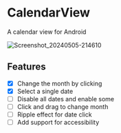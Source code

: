 # CalendarView
A calendar view for Android

![Screenshot_20240505-214610](https://github.com/Fillipe143/CalendarView/assets/69363580/2b7fec6e-04f6-4721-abf5-af9e9daa62c5)

## Features
- [x] Change the month by clicking
- [x] Select a single date
- [ ] Disable all dates and enable some
- [ ] Click and drag to change month
- [ ] Ripple effect for date click
- [ ] Add support for accessibility
